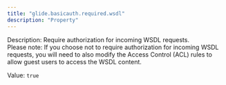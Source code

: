 ```yaml
---
title: "glide.basicauth.required.wsdl"
description: "Property"
---
```


Description: Require authorization for incoming WSDL requests.<br/>Please note: If you choose not to require authorization for incoming WSDL requests, you will need to also modify the Access Control (ACL) rules to allow guest users to access the WSDL content.

Value: `true`